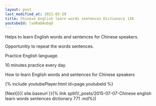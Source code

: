 ```yaml
---
layout: post
last_modified_at: 2021-03-29
title: Chinese English learn words sentences Dictionary 116 
youtubeId: lveRaDAubqU
---
```

 
 
Helps to learn English words and sentences for Chinese speakers.

Opportunitiy to repeat the words sentences. 

Practice English language. 
 
10 minutes practice every day. 
 
How to learn English words and sentences for Chinese speakers 
 
{% include youtubePlayer.html id=page.youtubeId %}
 
 
[Next]({{ site.baseurl }}{% link  split1/_posts/2015-07-07-Chinese english learn words sentences dictionary 771 .md%})
 
